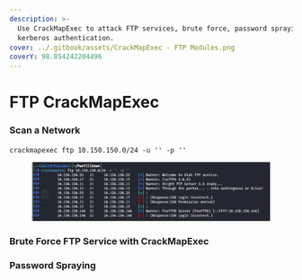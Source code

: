 ```yaml
---
description: >-
  Use CrackMapExec to attack FTP services, brute force, password spraying,
  kerberos authentication.
cover: ../.gitbook/assets/CrackMapExec - FTP Modules.png
coverY: 98.854242204496
---
```


# FTP CrackMapExec

### Scan a Network

```
crackmapexec ftp 10.150.150.0/24 -u '' -p ''
```

<figure><img src="../.gitbook/assets/image (26).png" alt=""><figcaption></figcaption></figure>

### Brute Force FTP Service with CrackMapExec

### Password Spraying

